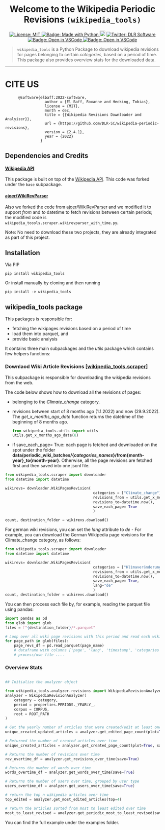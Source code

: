 
<h1 align="center">Welcome to the Wikipedia Periodic Revisions <code>(wikipedia_tools)</code> </h1>

<p align="center">
  <a href="https://github.com/DLR-SC/wikipedia-periodic-revisions/blob/master/LICENSE">
    <img alt="License: MIT" src="https://img.shields.io/badge/license-MIT-yellow.svg" target="_blank" />
  </a>
  <a href="https://img.shields.io/badge/Made%20with-Python-1f425f.svg">
    <img src="https://img.shields.io/badge/Made%20with-Python-1f425f.svg" alt="Badge: Made with Python"/>
  </a>
  <a href="https://pypi.org/project/wikipedia_tools/"><img src="https://badge.fury.io/py/wikipedia_tools.svg" alt="Badge: PyPI version" height="18"></a>
  <a href="https://twitter.com/dlr_software">
    <img alt="Twitter: DLR Software" src="https://img.shields.io/twitter/follow/dlr_software.svg?style=social" target="_blank" />
  </a>
  <a href="https://open.vscode.dev/DLR-SC/wikipedia_tools">
    <img alt="Badge: Open in VSCode" src="https://img.shields.io/static/v1?logo=visualstudiocode&label=&message=open%20in%20visual%20studio%20code&labelColor=2c2c32&color=007acc&logoColor=007acc" target="_blank" />
  </a>
  

  <a href="https://github.com/psf/black">
    <img alt="Badge: Open in VSCode" src="https://img.shields.io/badge/code%20style-black-000000.svg" target="_blank" />
  </a>
</p>

> `wikipedia_tools` is a Python Package to download wikipedia revisions for pages belonging to certain *categories*, based on a period of time. This package also provides overview stats for the downloaded data.

---

# CITE US

```
      @software{elbaff:2022-software,
                  author = {El Baff, Roxanne and Hecking, Tobias},
                  license = {MIT},
                  month = dec,
                  title = {{Wikipedia Revisions Downloader and Analyizer}},
                  url = {https://github.com/DLR-SC/wikipedia-periodic-revisions},
                  version = {2.4.1},
                  year = {2022}
                }
```


## Dependencies and Credits

#### [Wikipedia API](https://github.com/goldsmith/Wikipedia)

This package is built on top of the [Wikipedia API](https://github.com/goldsmith/Wikipedia). This code was forked under the `base` subpackage. 

#### [ajoer/WikiRevParser](https://github.com/ajoer/WikiRevParser)

Also we forked the code from [ajoer/WikiRevParser](https://github.com/ajoer/WikiRevParser) and we modified it to support *from* and *to* datetime to fetch revisions between certain periods; the modified code is `wikipedia_toools.scraper.wikirevparser_with_time.py`. 

Note: No need to download these two projects, they are already integrated as part of this project.

## Installation

Via PIP

``` 
pip install wikipedia_tools
```

Or install manually by cloning and then running

``` 
pip install -e wikipedia_tools
```



## wikipedia_tools package

This packages is responsible for:
- fetching the wikipages revisions based on a period of time
- load them into parquet, and
- provide basic analysis

It contains three main subpackages and the *utils* package which contains few helpers functions:

### Downlaod Wiki Article Revisions [[wikipedia_tools.scraper](wikipedia_tools/wikipedia_tools/scraper.py)]
This subpackage is responsible for downloading the wikipedia revisions from the web.

The code below shows how to download all the revisions of pages:
  - belonging to the *Climate_change* category.
  - revisions between start of 8 months ago (1.1.2022) and now (29.9.2022). The *get_x_months_ago_date* function returns the datetime of the beginning of 8 months ago.
  
    ```python 
    from wikipedia_tools.utils import utils 
    utils.get_x_months_ago_date(8)
    ```
  - if  save_each_page= True: each page is fetched and downloaded on the spot under the folder **data/periodic_wiki_batches/{*categories_names*}/from{month-year}_to{month-year}**. Otherwise, all the page revisions are fetched first and then saved into one jsonl file.
  

```python
from wikipedia_tools.scraper import downloader
from datetime import datetime

wikirevs= downloader.WikiPagesRevision( 
                                        categories = ["Climate_change"],
                                        revisions_from = utils.get_x_months_ago_date(8),
                                        revisions_to=datetime.now(),
                                        save_each_page= True
                                        )

count, destination_folder = wikirevs.download()
```


For german wiki revisions, you can set the *lang* attribute to *de* - For example, you can download the German Wikipedia page revisions for the Climate_change category, as follows:

```python
from wikipedia_tools.scraper import downloader
from datetime import datetime

wikirevs= downloader.WikiPagesRevision( 
                                        categories = ["Klimaveränderung"],
                                        revisions_from = utils.get_x_months_ago_date(1), # beginning of last month, you can use instead datetime.now() + dateutil.relativedelta.relativedelta() to customize past datetime relatively
                                        revisions_to=datetime.now(),
                                        save_each_page= True,
                                        lang="de"
                                        )
count, destination_folder = wikirevs.download()

```

You can then process each file by, for example, reading the parquet file using pandas:

```python
import pandas as pd
from glob import glob
files = f"{destination_folder}/*.parquet"

# Loop over all wiki page revisions with this period and read each wiki page revs as a pandas dataframe
for page_path in glob(files):
    page_revs_df = pd.read_parquet(page_name)
    # dataframe with columns ['page', 'lang', 'timestamp', 'categories', 'content', 'images', 'links', 'sections', 'urls', 'user']
    # process/use file ....

```
### Overview Stats

```python

## Initialize the analyzer object

from wikipedia_tools.analyzer.revisions import WikipediaRevisionAnalyzer
analyzer = WikipediaRevisionAnalyzer(
    category = category,
    period = properties.PERIODS._YEARLY_,
    corpus = CORPUS,
    root = ROOT_PATH
)

# Get the yearly number of articles that were created/edit at least once 
unique_created_updated_articles = analyzer.get_edited_page_count(plot=True, save=True)

# Returned the number of created articles over time
unique_created_articles = analyzer.get_created_page_count(plot=True, save=True)

# Returns the number of revisions over time
rev_overtime_df = analyzer.get_revisions_over_time(save=True)

# Returns the number of words over time
words_overtime_df = analyzer.get_words_over_time(save=True)

# Returns the number of users over time, grouped by user type
users_overtime_df = analyzer.get_users_over_time(save=True)

# return the top n wikipedia articles over time
top_edited = analyzer.get_most_edited_articles(top=4)

# return the articles sorted from most to least edited over time
most_to_least_revised = analyzer.get_periodic_most_to_least_revised(save=True)

```

You can find the full example under the examples folder.

